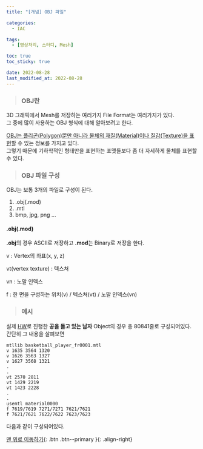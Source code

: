 ```yaml
---
title: "[개념] OBJ 파일"

categories:
  - IAC

tags:
  - [영상처리, 스터디, Mesh]

toc: true
toc_sticky: true

date: 2022-08-28
last_modified_at: 2022-08-28
---
```


> ### OBJ란

3D 그래픽에서 Mesh를 저장하는 여러가지 File Format는 여러가지가 있다.  
그 중에 많이 사용하는 OBJ 형식에 대해 알아보려고 한다.

<u>OBJ는 폴리곤(Polygon)뿐만 아니라 물체의 재질(Material)이나 질감(Texture)을 표현</u>할 수 있는 정보를 가지고 있다.  
그렇기 때문에 기하학적인 형태만을 표현하는 포맷들보다 좀 더 자세하게 물체를 표현할 수 있다.

> ### OBJ 파일 구성

OBJ는 보통 3개의 파일로 구성이 된다.

1. .obj(.mod)
2. .mtl
3. bmp, jpg, png ...

#### .obj(.mod)

**.obj**의 경우 ASCII로 저장하고 **.mod**는 Binary로 저장을 한다.

v : Vertex의 좌표(x, y, z)

vt(vertex texture) : 텍스쳐

vn : 노말 인덱스

f : 한 면을 구성하는 위치(v) / 텍스쳐(vt) / 노말 인덱스(vn)

> ### 예시

실제 [HW](https://syw2045.github.io/iac/0/)로 진행한 **공을 들고 있는 남자** Object의 경우 총 80841줄로 구성되어있다.
간단히 그 내용을 살펴보면

```
mtllib basketball_player_fr0001.mtl
v 1635 3564 1320
v 1626 3563 1327
v 1627 3568 1321
.
.
vt 2570 2811
vt 1429 2219
vt 1423 2228
.
.
usemtl material0000
f 7619/7619 7271/7271 7621/7621
f 7621/7621 7622/7622 7623/7623
```

다음과 같이 구성되어있다.

[맨 위로 이동하기](#){: .btn .btn--primary }{: .align-right}
